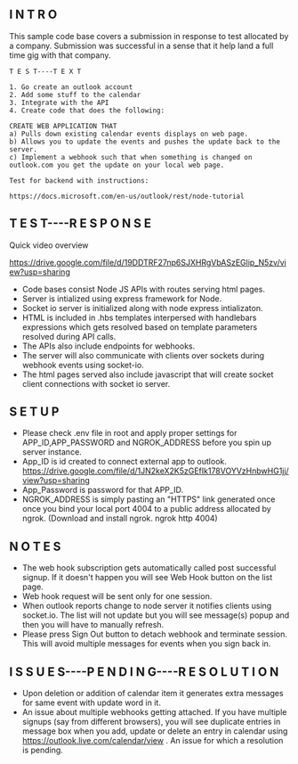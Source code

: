 ## I N T R O

This sample code base covers a submission in response to test allocated by a company. Submission was successful in a sense that it help land a full time gig with that company.

```
T E S T----T E X T

1. Go create an outlook account
2. Add some stuff to the calendar
3. Integrate with the API
4. Create code that does the following:

CREATE WEB APPLICATION THAT
a) Pulls down existing calendar events displays on web page.
b) Allows you to update the events and pushes the update back to the server.
c) Implement a webhook such that when something is changed on outlook.com you get the update on your local web page.

Test for backend with instructions:

https://docs.microsoft.com/en-us/outlook/rest/node-tutorial

```

## T E S T----R E S P O N S E

Quick video overview

https://drive.google.com/file/d/19DDTRF27np6SJXHRgVbASzEGlip_N5zv/view?usp=sharing

- Code bases consist Node JS APIs with routes serving html pages.
- Server is intialized using express framework for Node.
- Socket io server is initialized along with node express intializaton.
- HTML is included in .hbs templates interpersed with handlebars expressions which gets resolved based on template parameters resolved during API calls. 
- The APIs also include endpoints for webhooks. 
- The server will also communicate with clients over sockets during webhook events using socket-io. 
- The html pages served also include javascript that will create socket client connections with socket io server.

## S E T U P 
- Please check .env file in root and apply proper settings for APP_ID,APP_PASSWORD and NGROK_ADDRESS before you spin up server instance.
- App_ID is id created to connect external app to outlook. https://drive.google.com/file/d/1JN2keX2K5zGEfIk178VOYVzHnbwHG1jj/view?usp=sharing
- App_Password is password for that APP_ID.  
- NGROK_ADDRESS  is simply pasting an "HTTPS" link generated once once you bind your local port 4004 to a public address allocated by ngrok. (Download and install ngrok. ngrok http 4004)

## N O T E S

- The web hook subscription gets automatically called post successful signup. If it doesn't happen you will see Web Hook button on the list page. 
- Web hook request will be sent only for one session.
- When outlook reports change to node server it notifies clients using socket.io. The list will not update but you will see message(s) popup and then you will have to manually refresh. 
- Please press Sign Out button to detach webhook and terminate session. This will avoid multiple messages for events when you sign back in.  

## I S S U E S----P E N D I N G----R E S O L U T I O N
- Upon deletion or addition of calendar item it generates extra messages for same event with update word in it. 
- An issue about multiple webhooks getting attached.  If you have multiple signups (say from different browsers),  you will see duplicate entries in message box when you add, update or delete an entry in calendar using https://outlook.live.com/calendar/view .  An issue for which a resolution is pending.